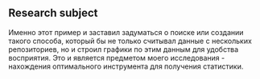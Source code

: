 ## Research subject

Именно этот пример и заставил задуматься о поиске или создании такого способа,
который бы не только считывал данные с нескольких репозиториев, но и строил
графики по этим данным для удобства восприятия. Это и является предметом моего
исследования - нахождения оптимального инструмента для получения статистики.
